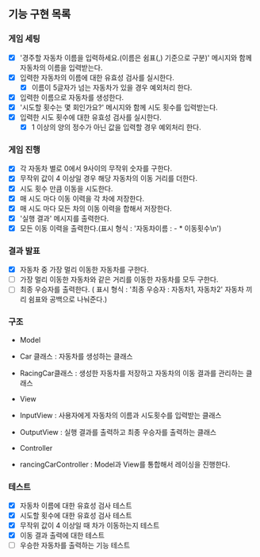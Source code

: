 ## 기능 구현 목록

### 게임 세팅

- [x] '경주할 자동차 이름을 입력하세요.(이름은 쉼표(,) 기준으로 구분)' 메시지와 함께 자동차의 이름을 입력받는다.
- [x] 입력한 자동차의 이름에 대한 유효성 검사를 실시한다.
  - [x] 이름이 5글자가 넘는 자동차가 있을 경우 예외처리 한다.
- [x] 입력한 이름으로 자동차를 생성한다.
- [x] '시도할 횟수는 몇 회인가요?' 메시지와 함께 시도 횟수를 입력받는다.
- [x] 입력한 시도 횟수에 대한 유효성 검사를 실시한다.
  - [x] 1 이상의 양의 정수가 아닌 값을 입력할 경우 예외처리 한다.

### 게임 진행

- [x] 각 자동차 별로 0에서 9사이의 무작위 숫자를 구한다.
- [x] 무작위 값이 4 이상일 경우 해당 자동차의 이동 거리를 더한다.
- [x] 시도 횟수 만큼 이동을 시도한다.
- [x] 매 시도 마다 이동 이력을 각 차에 저장한다.
- [x] 매 시도 마다 모든 차의 이동 이력을 합해서 저장한다.
- [x] '실행 결과' 메시지를 출력한다.
- [x] 모든 이동 이력을 출력한다.(표시 형식 : '자동차이름 : - \* 이동횟수\n')

### 결과 발표

- [x] 자동차 중 가장 멀리 이동한 자동차를 구한다.
- [ ] 가장 멀리 이동한 자동차와 같은 거리를 이동한 자동차를 모두 구한다.
- [ ] 최종 우승자를 출력한다. ( 표시 형식 : '최종 우승자 : 자동차1, 자동차2' 자동차 끼리 쉼표와 공백으로 나눠준다.)

### 구조

- Model
- Car 클래스 : 자동차를 생성하는 클래스
- RacingCar클래스 : 생성한 자동차를 저장하고 자동차의 이동 결과를 관리하는 클래스

- View
- InputView : 사용자에게 자동차의 이름과 시도횟수를 입력받는 클래스
- OutputView : 실행 결과를 출력하고 최종 우승자를 출력하는 클래스

- Controller
- rancingCarController : Model과 View를 통합해서 레이싱을 진행한다.

### 테스트

- [x] 자동차 이름에 대한 유효성 검사 테스트
- [x] 시도할 횟수에 대한 유효성 검사 테스트
- [x] 무작위 값이 4 이상일 때 차가 이동하는지 테스트
- [x] 이동 결과 출력에 대한 테스트
- [ ] 우승한 자동차를 출력하는 기능 테스트

